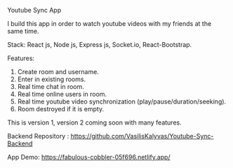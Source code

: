 Youtube Sync App

I build this app in order to watch youtube videos with my friends at the same time.

Stack: React js, Node js, Express js, Socket.io, React-Bootstrap.

Features:

1. Create room and username.
2. Enter in existing rooms.
3. Real time chat in room.
4. Real time online users in room.
5. Real time youtube video synchronization (play/pause/duration/seeking).
6. Room destroyed if it is empty.

This is version 1, version 2 coming soon with many features.

Backend Repository : https://github.com/VasilisKalyvas/Youtube-Sync-Backend

App Demo: https://fabulous-cobbler-05f696.netlify.app/
